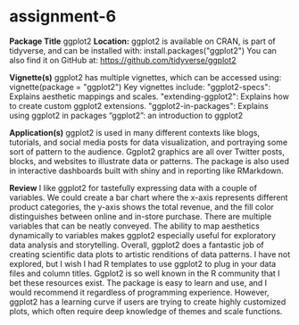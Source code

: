 # assignment-6
**Package Title** ggplot2
**Location:** ggplot2 is available on CRAN, is part of tidyverse, and can be installed with: install.packages("ggplot2")
You can also find it on GitHub at: https://github.com/tidyverse/ggplot2

**Vignette(s)**
ggplot2 has multiple vignettes, which can be accessed using:
vignette(package = "ggplot2")
Key vignettes include:
"ggplot2-specs": Explains aesthetic mappings and scales.
"extending-ggplot2": Explains how to create custom ggplot2 extensions.
"ggplot2-in-packages": Explains using ggplot2 in packages
“ggplot2”:  an introduction to ggplot2

**Application(s)**
ggplot2 is used in many different contexts like blogs, tutorials, and social media posts for data visualization, and portraying some sort of pattern to the audience. Ggplot2 graphics are all over Twitter posts, blocks, and websites to illustrate data or patterns. The package is also used in interactive dashboards built with shiny and in reporting like RMarkdown.

**Review**
I like ggplot2 for tastefully expressing data with a couple of variables. We could create a bar chart where the x-axis represents different product categories, the y-axis shows the total revenue, and the fill color distinguishes between online and in-store purchase. There are multiple variables that can be neatly conveyed. The ability to map aesthetics dynamically to variables makes ggplot2 especially useful for exploratory data analysis and storytelling. Overall, ggplot2 does a fantastic job of creating scientific data plots to artistic renditions of data patterns. 
I have not explored, but I wish I had R templates to use ggplot2 to plug in your data files and column titles. Ggplot2 is so well known in the R community that I bet these resources exist. 
The package is easy to learn and use, and I would recommend it regardless of programming experience. However, ggplot2 has a learning curve if users are trying to create highly customized plots, which often require deep knowledge of themes and scale functions.

